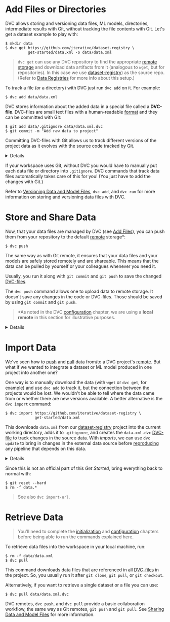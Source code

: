 # Add Files or Directories

DVC allows storing and versioning data files, ML models, directories,
intermediate results with Git, without tracking the file contents with Git.
Let's get a dataset example to play with:

```dvc
$ mkdir data
$ dvc get https://github.com/iterative/dataset-registry \
          get-started/data.xml -o data/data.xml
```

> `dvc get` can use any <abbr>DVC repository</abbr> to find the appropriate
> [remote storage](/doc/command-reference/remote) and download <abbr>data
> artifacts</abbr> from it (analogous to `wget`, but for repositories). In this
> case we use [dataset-registry](https://github.com/iterative/dataset-registry))
> as the source repo. (Refer to
> [Data Registries](/doc/use-cases/data-registries) for more info about this
> setup.)

To track a file (or a directory) with DVC just run `dvc add` on it. For example:

```dvc
$ dvc add data/data.xml
```

DVC stores information about the added data in a special file called a
**DVC-file**. DVC-files are small text files with a human-readable
[format](/doc/user-guide/dvc-file-format) and they can be committed with Git:

```dvc
$ git add data/.gitignore data/data.xml.dvc
$ git commit -m "Add raw data to project"
```

Committing DVC-files with Git allows us to track different versions of the
<abbr>project</abbr> data as it evolves with the source code tracked by Git.

<details>

### Expand to learn about DVC internals

`dvc add` moves the actual data file to the cache directory (see
[DVC Files and Directories](/doc/user-guide/dvc-files-and-directories)), while
the entries in the workspace may be file links to the actual files in the DVC
cache.

```dvc
$ ls -R .dvc/cache
    .dvc/cache/a3:
    04afb96060aad90176268345e10355
```

`a304afb96060aad90176268345e10355` above is the hash value of the `data.xml`
file we just added with DVC. If you check the `data/data.xml.dvc` DVC-file, you
will see that it has this string inside.

### Important note on cache performance

DVC tries to use reflinks\* by default to link your data files from the DVC
cache to the workspace, optimizing speed and storage space. However, reflinks
are not widely supported yet and DVC falls back to actually copying data files
to/from the cache. **Copying can be very slow with large files**, and duplicates
storage requirements.

Hardlinks and symlinks are also available for optimized cache linking but,
(unlike reflinks) they carry the risk of accidentally corrupting the cache if
tracked data files are modified in the workspace.

See [Large Dataset Optimization](/doc/user-guide/large-dataset-optimization) and
`dvc config cache` for more information.

> \***copy-on-write links or "reflinks"** are a relatively new way to link files
> in UNIX-style file systems. Unlike hardlinks or symlinks, they support
> transparent [copy on write](https://en.wikipedia.org/wiki/Copy-on-write). This
> means that editing a reflinked file is always safe as all the other links to
> the file will reflect the changes.

</details>

If your workspace uses Git, without DVC you would have to manually put each data
file or directory into `.gitignore`. DVC commands that track data files
automatically takes care of this for you! (You just have to add the changes with
Git.)

Refer to
[Versioning Data and Model Files](/doc/use-cases/versioning-data-and-model-files),
`dvc add`, and `dvc run` for more information on storing and versioning data
files with DVC.

# Store and Share Data

Now, that your data files are managed by DVC (see
[Add Files](/doc/tutorials/get-started/add-files)), you can push them from your
repository to the default [remote](/doc/command-reference/remote) storage\*:

```dvc
$ dvc push
```

The same way as with Git remote, it ensures that your data files and your models
are safely stored remotely and are shareable. This means that the data can be
pulled by yourself or your colleagues whenever you need it.

Usually, you run it along with `git commit` and `git push` to save the changed
[DVC-files](/doc/user-guide/dvc-file-format).

The `dvc push` command allows one to upload data to remote storage. It doesn't
save any changes in the code or DVC-files. Those should be saved by using
`git commit` and `git push`.

> \*As noted in the DVC [configuration](/doc/tutorials/get-started/configure)
> chapter, we are using a **local remote** in this section for illustrative
> purposes.

<details>

### Expand to learn more about DVC internals

You can check now that actual data file has been copied to the remote we created
in the [configuration](/doc/tutorials/get-started/configure) chapter:

```dvc
$ ls -R /tmp/dvc-storage
/tmp/dvc-storage/a3:
04afb96060aad90176268345e10355
```

`a304afb96060aad90176268345e10355` above is the hash value of the `data.xml`
file. If you check the `data.xml.dvc`
[DVC-file](/doc/user-guide/dvc-file-format), you will see that it has this
string inside.

</details>

# Import Data

We've seen how to [push](/doc/tutorials/get-started/store-data) and
[pull](/doc/tutorials/get-started/retrieve-data) data from/to a <abbr>DVC
project</abbr>'s [remote](/doc/command-reference/remote). But what if we wanted
to integrate a dataset or ML model produced in one project into another one?

One way is to manually download the data (with `wget` or `dvc get`, for example)
and use `dvc add` to track it, but the connection between the projects would be
lost. We wouldn't be able to tell where the data came from or whether there are
new versions available. A better alternative is the `dvc import` command:

<!--
In the [Add Files](/doc/tutorials/get-started/add-files) chapter, for example, we download
raw data using the `dvc get` command, and then track it with `dvc add`. Let's
replace this previous step with an _import stage_:

```dvc
$ ...
$ dvc import https://github.com/iterative/dataset-registry \
             get-started/data.xml -o data/data.xml
```
-->

```dvc
$ dvc import https://github.com/iterative/dataset-registry \
             get-started/data.xml
```

This downloads `data.xml` from our
[dataset-registry](https://github.com/iterative/dataset-registry) project into
the current working directory, adds it to `.gitignore`, and creates the
`data.xml.dvc` [DVC-file](/doc/user-guide/dvc-file-format) to track changes in
the source data. With _imports_, we can use `dvc update` to bring in changes in
the external data source before
[reproducing](/doc/tutorials/get-started/reproduce) any <abbr>pipeline</abbr>
that depends on this data.

<details>

### Expand to learn more about imports

Note that the [dataset-registry](https://github.com/iterative/dataset-registry)
repository doesn't actually contain a `get-started/data.xml` file. Instead, DVC
inspects
[get-started/data.xml.dvc](https://github.com/iterative/dataset-registry/blob/master/get-started/data.xml.dvc)
and tries to retrieve the file using the project's default remote (configured
[here](https://github.com/iterative/dataset-registry/blob/master/.dvc/config)).

DVC-files created by `dvc import` are called _import stages_. They use the
`repo` field in the dependencies section (`deps`) in order to track source data
changes (as an [external dependency](/doc/user-guide/external-dependencies)),
enabling the reusability of data artifacts. For example:

```yaml
md5: fd56a1794c147fea48d408f2bc95a33a
locked: true
deps:
  - path: get-started/data.xml
    repo:
      url: https://github.com/iterative/dataset-registry
      rev_lock: 7476a858f6200864b5755863c729bff41d0fb045
outs:
  - md5: a304afb96060aad90176268345e10355
    path: data.xml
    cache: true
    metric: false
    persist: false
```

The `url` and `rev_lock` subfields under `repo` are used to save the origin and
[version](https://git-scm.com/docs/revisions) of the dependency, respectively.

> Note that `dvc update` updates the `rev_lock` field of the corresponding
> DVC-file (when there are changes to bring in).

</details>

Since this is not an official part of this _Get Started_, bring everything back
to normal with:

```dvc
$ git reset --hard
$ rm -f data.*
```

> See also `dvc import-url`.

# Retrieve Data

> You'll need to complete the
> [initialization](/doc/tutorials/get-started/initialize) and
> [configuration](/doc/tutorials/get-started/configure) chapters before being
> able to run the commands explained here.

To retrieve data files into the <abbr>workspace</abbr> in your local machine,
run:

```dvc
$ rm -f data/data.xml
$ dvc pull
```

This command downloads data files that are referenced in all
[DVC-files](/doc/user-guide/dvc-file-format) in the <abbr>project</abbr>. So,
you usually run it after `git clone`, `git pull`, or `git checkout`.

Alternatively, if you want to retrieve a single dataset or a file you can use:

```dvc
$ dvc pull data/data.xml.dvc
```

DVC remotes, `dvc push`, and `dvc pull` provide a basic collaboration workflow,
the same way as Git remotes, `git push` and `git pull`. See
[Sharing Data and Model Files](/doc/use-cases/sharing-data-and-model-files) for
more information.
